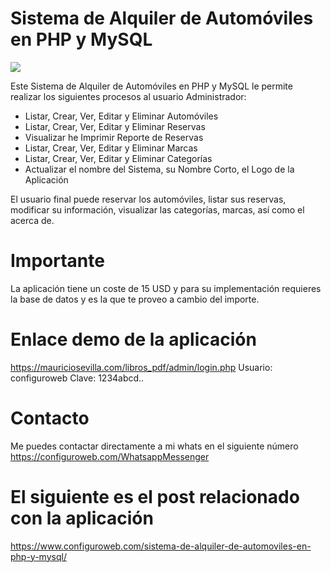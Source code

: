 # Sistema de Alquiler de Automóviles en PHP y MySQL
<img src="Sistema%20de%20Alquiler%20de%20Automóviles%20en%20PHP%20y%20MySQL.png">
<!-- wp:paragraph -->
<p>Este Sistema de Alquiler de Automóviles en PHP y MySQL le permite realizar los siguientes procesos al usuario Administrador:</p>
<!-- /wp:paragraph -->

<!-- wp:list {"type":"rich"} -->
<ul type="rich"><li>Listar, Crear, Ver, Editar y Eliminar Automóviles</li><li>Listar, Crear, Ver, Editar y Eliminar Reservas</li><li>Visualizar he Imprimir Reporte de Reservas </li><li>Listar, Crear, Ver, Editar y Eliminar Marcas</li><li>Listar, Crear, Ver, Editar y Eliminar Categorías</li><li>Actualizar el nombre del Sistema, su Nombre Corto, el Logo de la Aplicación</li></ul>
<!-- /wp:list -->

<!-- wp:paragraph -->
<p>El usuario final puede reservar los automóviles, listar sus reservas, modificar su información, visualizar las categorías, marcas, así como el acerca de.</p>
<!-- /wp:paragraph -->

# Importante

La aplicación tiene un coste de 15 USD y para su implementación requieres la base de datos y es la que te proveo a cambio del importe.

# Enlace demo de la aplicación

https://mauriciosevilla.com/libros_pdf/admin/login.php
Usuario: configuroweb
Clave: 1234abcd..

# Contacto

Me puedes contactar directamente a mi whats en el siguiente número
https://configuroweb.com/WhatsappMessenger

# El siguiente es el post relacionado con la aplicación

https://www.configuroweb.com/sistema-de-alquiler-de-automoviles-en-php-y-mysql/
